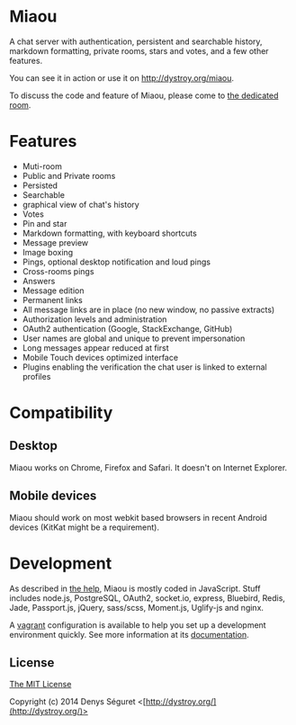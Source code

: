# Miaou

A chat server with authentication, persistent and searchable history, markdown formatting, private rooms, stars and votes, and a few other features.

You can see it in action or use it on http://dystroy.org/miaou.

To discuss the code and feature of Miaou, please come to [the dedicated room](http://dystroy.org/miaou/1?Miaou).

# Features

* Muti-room
* Public and Private rooms
* Persisted
* Searchable
* graphical view of chat's history
* Votes
* Pin and star
* Markdown formatting, with keyboard shortcuts
* Message preview
* Image boxing
* Pings, optional desktop notification and loud pings
* Cross-rooms pings 
* Answers
* Message edition
* Permanent links
* All message links are in place (no new window, no passive extracts)
* Authorization levels and administration
* OAuth2 authentication (Google, StackExchange, GitHub)
* User names are global and unique to prevent impersonation
* Long messages appear reduced at first
* Mobile Touch devices optimized interface
* Plugins enabling the verification the chat user is linked to external profiles

# Compatibility

## Desktop

Miaou works on Chrome, Firefox and Safari. It doesn't on Internet Explorer.

## Mobile devices

Miaou should work on most webkit based browsers in recent Android devices (KitKat might be a requirement).

# Development

As described in [the help](http://dystroy.org/miaou/help#Technical_Stack), Miaou is mostly coded in JavaScript. Stuff includes node.js, PostgreSQL, OAuth2, socket.io, express, Bluebird, Redis, Jade, Passport.js, jQuery, sass/scss, Moment.js, Uglify-js and nginx.

A [vagrant](http://www.vagrantup.com/) configuration is available to help you set up a development environment quickly. See more information at its [documentation](vagrant.md).

## License

[The MIT License](http://opensource.org/licenses/MIT)

Copyright (c) 2014 Denys Séguret <[http://dystroy.org/](http://dystroy.org/)>
